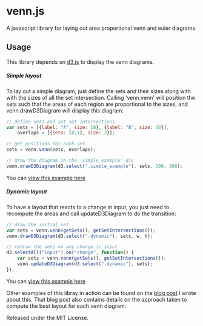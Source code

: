 venn.js
=======

A javascript library for laying out area proportional venn and euler diagrams.


Usage
-----

This library depends on [d3.js](http://d3js.org/) to display the venn
diagrams.

##### Simple layout

To lay out a simple diagram, just define the sets and their sizes along with
with the sizes of all the set intersection. Calling 'venn.venn' will position the sets such that the areas of each region are proportional to the sizes, and venn.drawD3Diagram will display this diagram:

```javascript
// define sets and set set intersections
var sets = [{label: "A", size: 10}, {label: "B", size: 10}],
    overlaps = [{sets: [0,1], size: 2}];

// get positions for each set
sets = venn.venn(sets, overlaps);

// draw the diagram in the 'simple_example' div
venn.drawD3Diagram(d3.select(".simple_example"), sets, 300, 300);
```
You can [view this example here](http://raw.github.com/benfred/venn.js/master/examples/simple.js)

##### Dynamic layout

To have a layout that reacts to a change in input, you just need to recompute the areas and call updateD3Diagram to do the transition:


```javascript
// draw the initial set
var sets = venn.venn(getSets(), getSetIntersections());
venn.drawD3Diagram(d3.select(".dynamic"), sets, w, h);

// redraw the sets on any change in input
d3.selectAll("input").on("change", function() {
    var sets = venn.venn(getSets(), getSetIntersections());
    venn.updateD3Diagram(d3.select(".dynamic"), sets);
});
```

You can [view this example here](http://raw.github.com/benfred/venn.js/master/examples/dynamic.js)

Other examples of this libray in action can be found on the [blog
post](http://www.benfrederickson.com/2013/05/09/venn-diagrams-with-d3.js.html)
I wrote about this. That blog post also contains details on the approach taken
to compute the best layout for each venn diagram.

Released under the MIT License.
